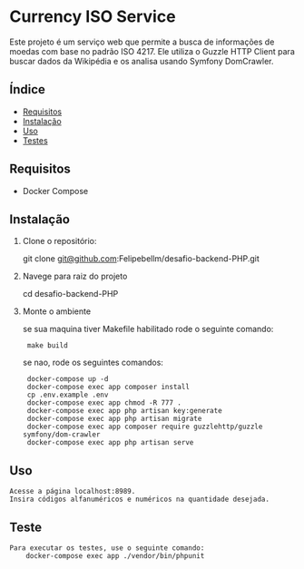 # Currency ISO Service

Este projeto é um serviço web que permite a busca de informações de moedas com base no padrão ISO 4217. Ele utiliza o Guzzle HTTP Client para buscar dados da Wikipédia e os analisa usando Symfony DomCrawler.

## Índice

- [Requisitos](#requisitos)
- [Instalação](#instalação)
- [Uso](#uso)
- [Testes](#testes)

## Requisitos

- Docker Compose

## Instalação

1. Clone o repositório:

   git clone git@github.com:Felipebellm/desafio-backend-PHP.git

2. Navege para raiz do projeto

    cd desafio-backend-PHP

3. Monte o ambiente

    se sua maquina tiver Makefile habilitado rode o seguinte comando:
    
        make build
    
    se nao, rode os seguintes comandos:

        docker-compose up -d
        docker-compose exec app composer install
        cp .env.example .env
        docker-compose exec app chmod -R 777 .
        docker-compose exec app php artisan key:generate
        docker-compose exec app php artisan migrate
        docker-compose exec app composer require guzzlehttp/guzzle symfony/dom-crawler
        docker-compose exec app php artisan serve

## Uso

    Acesse a página localhost:8989.
    Insira códigos alfanuméricos e numéricos na quantidade desejada. 
   

## Teste

    Para executar os testes, use o seguinte comando:
        docker-compose exec app ./vendor/bin/phpunit